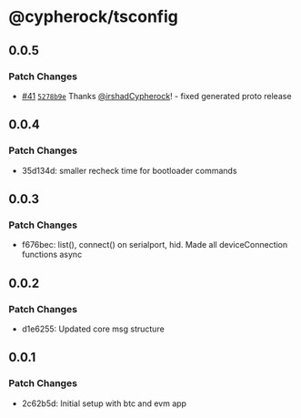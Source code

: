 # @cypherock/tsconfig

## 0.0.5

### Patch Changes

- [#41](https://github.com/Cypherock/sdk/pull/41) [`5278b9e`](https://github.com/Cypherock/sdk/commit/5278b9ee6327e7835e4366cf91c087d7bb4941fd) Thanks [@irshadCypherock](https://github.com/irshadCypherock)! - fixed generated proto release

## 0.0.4

### Patch Changes

- 35d134d: smaller recheck time for bootloader commands

## 0.0.3

### Patch Changes

- f676bec: list(), connect() on serialport, hid. Made all deviceConnection functions async

## 0.0.2

### Patch Changes

- d1e6255: Updated core msg structure

## 0.0.1

### Patch Changes

- 2c62b5d: Initial setup with btc and evm app
